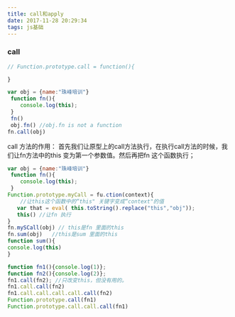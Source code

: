 ```yaml
---
title: call和apply
date: 2017-11-28 20:29:34
tags: js基础
---
```


### call
```javascript
// Function.prototype.call = function(){

}

var obj = {name:"珠峰培训"}
 function fn(){
    console.log(this);
 }
 fn()
 obj.fn() //obj.fn is not a function 
fn.call(obj)
```
call 方法的作用：
首先我们让原型上的call方法执行，在执行call方法的时候，我们让fn方法中的this 变为第一个参数值。然后再把fn 这个函数执行；

```javascript
var obj = {name:"珠峰培训"}
 function fn(){
    console.log(this);
 }
Function.prototype.myCall = fu.ction(context){
    //让this这个函数中的“this" 关键字变成“context"的值
   var that = eval( this.toString().replace("this","obj"));
   this() //让fn 执行
}
fn.mySCall(obj) // this是fn 里面的this 
fn.sum(obj)   //this是sum 里面的this 
function sum(){
console.log(this)
}
```
```javascript
function fn1(){console.log(1)};
function fn2(){console.log(2)};
fn1.call(fn2); //只改变this，但没有用的。
fn1.call.call(fn2) 
fn1.call.call.call.call.call(fn2)
Function.prototype.call(fn1)
Function.prototype.call.call.call(fn1)
```